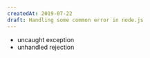 ```yaml
---
createdAt: 2019-07-22
draft: Handling some common error in node.js
---
```


-   uncaught exception
-   unhandled rejection
